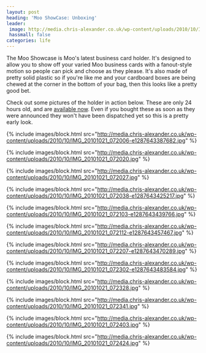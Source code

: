 ```yaml
---
layout: post
heading: 'Moo ShowCase: Unboxing'
leader:
 image: http://media.chris-alexander.co.uk/wp-content/uploads/2010/10/IMG_20101021_072424.jpg
 hassmall: false
categories: life
---
```


The Moo Showcase is Moo's latest business card holder. It's designed to allow you to show off your varied Moo business cards with a fanout-style motion so people can pick and choose as they please. It's also made of pretty solid plastic so if you're like me and your cardboard boxes are being chewed at the corner in the bottom of your bag, then this looks like a pretty good bet.

Check out some pictures of the holder in action below. These are only 24 hours old, and are [available now](http://uk.moo.com/accessories/showcase-business-card-holder.html). Even if you bought these as soon as they were announced they won't have been dispatched yet so this is a pretty early look.

{% include images/block.html src="http://media.chris-alexander.co.uk/wp-content/uploads/2010/10/IMG_20101021_072006-e1287643387682.jpg" %}

{% include images/block.html src="http://media.chris-alexander.co.uk/wp-content/uploads/2010/10/IMG_20101021_072020.jpg" %}

{% include images/block.html src="http://media.chris-alexander.co.uk/wp-content/uploads/2010/10/IMG_20101021_072027.jpg" %}

{% include images/block.html src="http://media.chris-alexander.co.uk/wp-content/uploads/2010/10/IMG_20101021_072038-e1287643425217.jpg" %}

{% include images/block.html src="http://media.chris-alexander.co.uk/wp-content/uploads/2010/10/IMG_20101021_072103-e1287643439766.jpg" %}

{% include images/block.html src="http://media.chris-alexander.co.uk/wp-content/uploads/2010/10/IMG_20101021_072112-e1287643457467.jpg" %}

{% include images/block.html src="http://media.chris-alexander.co.uk/wp-content/uploads/2010/10/IMG_20101021_072207-e1287643470289.jpg" %}

{% include images/block.html src="http://media.chris-alexander.co.uk/wp-content/uploads/2010/10/IMG_20101021_072302-e1287643483584.jpg" %}

{% include images/block.html src="http://media.chris-alexander.co.uk/wp-content/uploads/2010/10/IMG_20101021_072328.jpg" %}

{% include images/block.html src="http://media.chris-alexander.co.uk/wp-content/uploads/2010/10/IMG_20101021_072341.jpg" %}

{% include images/block.html src="http://media.chris-alexander.co.uk/wp-content/uploads/2010/10/IMG_20101021_072403.jpg" %}

{% include images/block.html src="http://media.chris-alexander.co.uk/wp-content/uploads/2010/10/IMG_20101021_072424.jpg" %}

